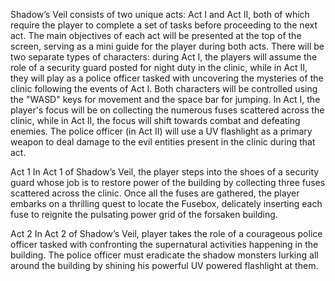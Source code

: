 Shadow’s Veil consists of two unique acts: Act I and Act II, both of which require the player to complete a set of tasks before proceeding to the next act. The main objectives of each act will be presented at the top of the screen, serving as a mini guide for the player during both acts. There will be two separate types of characters: during Act I, the players will assume the role of a security guard posted for night duty in the clinic, while in Act II, they will play as a police officer tasked with uncovering the mysteries of the clinic following the events of Act I. Both characters will be controlled using the "WASD" keys for movement and the space bar for jumping.
In Act I, the player's focus will be on collecting the numerous fuses scattered across the clinic, while in Act II, the focus will shift towards combat and defeating enemies. The police officer (in Act II) will use a UV flashlight as a primary weapon to deal damage to the evil entities present in the clinic during that act.

Act 1
In Act 1 of Shadow’s Veil, the player steps into the shoes of a security guard whose job is to restore power of the building by collecting three fuses scattered across the clinic. 
Once all the fuses are gathered, the player embarks on a thrilling quest to locate the Fusebox, delicately inserting each fuse to reignite the pulsating power grid of the forsaken building.

Act 2
In Act 2 of Shadow’s Veil, player takes the role of a courageous police officer tasked with confronting the supernatural activities happening in the building. The police officer must eradicate the shadow monsters lurking all around the building by shining his powerful UV powered flashlight at them.
